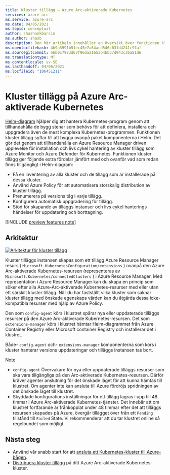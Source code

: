 ```yaml
---
title: Kluster tillägg – Azure Arc-aktiverade Kubernetes
services: azure-arc
ms.service: azure-arc
ms.date: 04/05/2021
ms.topic: conceptual
author: shashankbarsin
ms.author: shasb
description: Den här artikeln innehåller en översikt över funktionen kluster tillägg för Azure Arc-aktiverade Kubernetes
ms.openlocfilehash: 4b9a3991b51ec45e7a64acd546c031d4241c97af
ms.sourcegitcommit: 56b0c7923d67f96da21653b4bb37d943c36a81d6
ms.translationtype: MT
ms.contentlocale: sv-SE
ms.lasthandoff: 04/06/2021
ms.locfileid: "106451211"
---
```

# <a name="cluster-extensions-on-azure-arc-enabled-kubernetes"></a>Kluster tillägg på Azure Arc-aktiverade Kubernetes

[Helm-diagram](https://helm.sh/) hjälper dig att hantera Kubernetes-program genom att tillhandahålla de bygg stenar som behövs för att definiera, installera och uppgradera även de mest komplexa Kubernetes-programmen. Funktionen kluster tillägg syftar till att bygga ovanpå paket komponenterna i Helm. Det gör det genom att tillhandahålla en Azure Resource Manager driven upplevelse för installation och livs cykel hantering av kluster tillägg som Azure Monitor och Azure Defender för Kubernetes. Funktionen kluster tillägg ger följande extra fördelar jämfört med och ovanför vad som redan finns tillgängligt i Helm-diagram:

- Få en inventering av alla kluster och de tillägg som är installerade på dessa kluster.
- Använd Azure Policy för att automatisera storskalig distribution av kluster tillägg.
- Prenumerera på versions tåg i varje tillägg.
- Konfigurera automatisk uppgradering för tillägg.
- Stöd för skapande av tilläggs instanser och livs cykel hanterings händelser för uppdatering och borttagning.

[!INCLUDE [preview features note](./includes/preview/preview-callout.md)]

## <a name="architecture"></a>Arkitektur

[![Arkitektur ](./media/conceptual-extensions.png) för kluster tillägg](./media/conceptual-extensions.png#lightbox)

Kluster tilläggs instansen skapas som ett tillägg Azure Resource Manager resurs ( `Microsoft.KubernetesConfiguration/extensions` ) ovanpå den Azure Arc-aktiverade Kubernetes-resursen (representeras av `Microsoft.Kubernetes/connectedClusters` ) i Azure Resource Manager. Med representation i Azure Resource Manager kan du skapa en princip som söker efter alla Azure-Arc-aktiverade Kubernetes-resurser med eller utan ett särskilt kluster tillägg. När du har fastställt vilka kluster som saknar kluster tillägg med önskade egenskaps värden kan du åtgärda dessa icke-kompatibla resurser med hjälp av Azure Policy.

Den som `config-agent` körs i klustret spårar nya eller uppdaterade tilläggs resurser på den Azure Arc-aktiverade Kubernetes-resursen. Det som `extensions-manager` körs i klustret hämtar Helm-diagrammet från Azure Container Registry eller Microsoft container Registry och installerar det i klustret. 

Både- `config-agent` och- `extensions-manager` komponenterna som körs i kluster hanterar versions uppdateringar och tilläggs instansen tas bort.

> [!NOTE]
> * `config-agent` Övervakare för nya eller uppdaterade tilläggs resurser som ska vara tillgängliga på den Arc-aktiverade Kubernetes-resursen. Därför kräver agenter anslutning för det önskade läget för att kunna hämtas till klustret. Om agenter inte kan ansluta till Azure fördröjs spridningen av det önskade läget till klustret.
> * Skyddade konfigurations inställningar för ett tillägg lagras i upp till 48 timmar i Azure Arc-aktiverade Kubernetes-tjänster. Det innebär att om klustret fortfarande är frånkopplat under 48 timmar efter det att tilläggs resursen skapades på Azure, övergår tillägget över från ett `Pending` tillstånd till `Failed` State. Vi rekommenderar att du tar klustret online så regelbundet som möjligt.

## <a name="next-steps"></a>Nästa steg

* Använd vår snabb start för att [ansluta ett Kubernetes-kluster till Azure-bågen](./quickstart-connect-cluster.md).
* [Distribuera kluster tillägg](./extensions.md) på ditt Azure Arc-aktiverade Kubernetes-kluster.